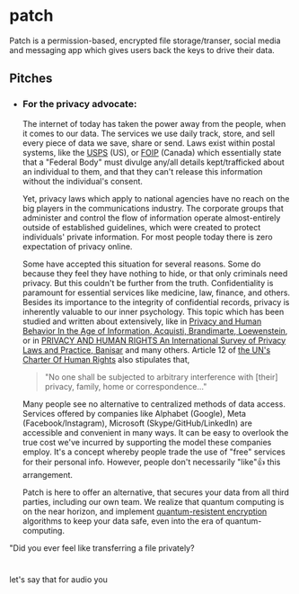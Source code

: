 # patch
Patch is a permission-based, encrypted file storage/transer, social media and messaging app which gives users back the keys to drive their data.

## Pitches

- ### For the privacy advocate:

    The internet of today has taken the power away from the people, when it comes to our data. The services we use daily track, store, and sell every piece of data we save, share or send. Laws exist within postal systems, like the [USPS](https://about.usps.com/handbooks/as353/as353c2_004.htm) (US), or [FOIP](https://laws-lois.justice.gc.ca/eng/acts/P-21/page-1.html#h-397177) (Canada) which essentially state that a "Federal Body" must divulge any/all details kept/trafficked about an individual to them, and that they can't release this information without the individual's consent. 
    
    Yet, privacy laws which apply to national agencies have no reach on the big players in the communications industry. The corporate groups that administer and control the flow of information operate almost-entirely outside of established guidelines, which were created to protect individuals' private information. For most people today there is zero expectation of privacy online.
    
    Some have accepted this situation for several reasons. Some do because they feel they have nothing to hide, or that only criminals need privacy. But this couldn't be further from the truth. Confidentiality is paramount for essential services like medicine, law, finance, and others. Besides its importance to the integrity of confidential records, privacy is inherently valuable to our inner psychology. This topic which has been studied and written about extensively, like in [Privacy and Human Behavior In the Age of Information, Acquisti, Brandimarte, Loewenstein](https://www.heinz.cmu.edu/~acquisti/papers/Acquisti-Science-Privacy-Review.pdf), or in [PRIVACY AND HUMAN RIGHTS
An International Survey of Privacy Laws and Practice, Banisar](https://gilc.org/privacy/survey/intro.html) and many others.  Article 12 of [the UN's Charter Of Human Rights](https://www.un.org/en/about-us/universal-declaration-of-human-rights) also stipulates that,

    > "No one shall be subjected to arbitrary interference with [their] privacy, family, home or correspondence..."
    
    Many people see no alternative to centralized methods of data access. Services offered by companies like Alphabet (Google), Meta (Facebook/Instagram), Microsoft (Skype/GitHub/LinkedIn) are accessible and convenient in many ways. It can be easy to overlook the true cost we've incurred by supporting the model these companies employ. It's a concept whereby people trade the use of "free" services for their personal info. However, people don't necessarily "like"👍 this arrangement. 
    
    Patch is here to offer an alternative, that secures your data from all third parties, including our own team. We realize that quantum computing is on the near horizon, and implement [quantum-resistent encryption](https://en.wikipedia.org/wiki/Post-quantum_cryptography) algorithms to keep your data safe, even into the era of quantum-computing.



"Did you ever feel like transferring a file privately?



# 
let's say that for audio you 
